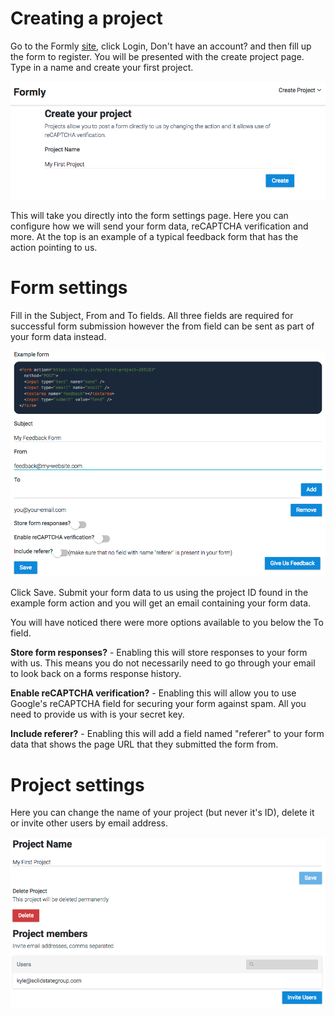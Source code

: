 # Creating a project

Go to the Formly [site](https://formlyapp.com), click Login, Don't have an account? and then fill up the form to register. You will be presented with the create project page. Type in a name and create your first project.

![Create project](./formly-create-project.png)

This will take you directly into the form settings page. Here you can configure how we will send your form data, reCAPTCHA verification and more. At the top is an example of a typical feedback form that has the action pointing to us.

# Form settings

Fill in the Subject, From and To fields. All three fields are required for successful form submission however the from field can be sent as part of your form data instead.

![My Feedback Form](./formly-configure-project.png)

Click Save. Submit your form data to us using the project ID found in the example form action and you will get an email containing your form data.

You will have noticed there were more options available to you below the To field.

**Store form responses?** - Enabling this will store responses to your form with us. This means you do not necessarily need to go through your email to look back on a forms response history.

**Enable reCAPTCHA verification?** - Enabling this will allow you to use Google's reCAPTCHA field for securing your form against spam. All you need to provide us with is your secret key.

**Include referer?** - Enabling this will add a field named "referer" to your form data that shows the page URL that they submitted the form from.

# Project settings

Here you can change the name of your project (but never it's ID), delete it or invite other users by email address.

![Project settings](./formly-project-settings.png)